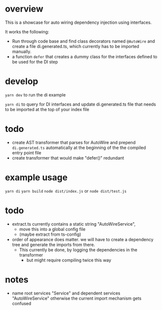# overview

This is a showcase for auto wiring dependency injection using interfaces.

It works the following:

- Run through code base and find class decorators named `@AutoWire` and create a file di.generated.ts, which currently has to be imported manually.
- a function `defer` that creates a dummy class for the interfaces defined to be used for the DI step

# develop

`yarn dev` to run the di example

`yarn di` to query for DI interfaces and update di.generated.ts file that needs to be imported at the top of your index file

# todo

- create AST transformer that parses for AutoWire and prepend `di.generated.ts` automatically at the beginning of the the compiled entry point file
- create transformer that would make "defer()" redundant

# example usage

`yarn di`
`yarn build`
`node dist/index.js` or `node dist/test.js`

# todo

- extract.ts currently contains a static string "AutoWireService",
  - move this into a global config file
  - (maybe extract from ts-config)
- order of appearance does matter. we will have to create a dependency tree and generate the imports from there.
  - This currently be done, by logging the dependencies in the transformer
    - but might require compiling twice this way

# notes

- name root services "Service" and dependent services "AutoWireService" otherwise the current import mechanism gets confused
